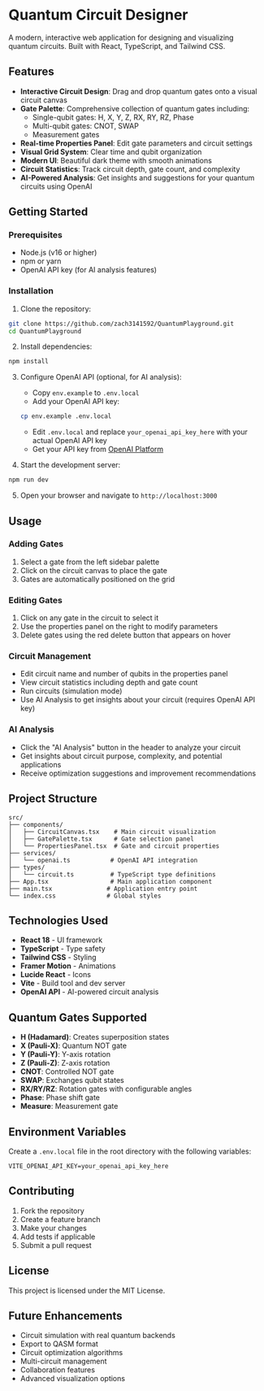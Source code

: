 # Quantum Circuit Designer

A modern, interactive web application for designing and visualizing quantum circuits. Built with React, TypeScript, and Tailwind CSS.

## Features

- **Interactive Circuit Design**: Drag and drop quantum gates onto a visual circuit canvas
- **Gate Palette**: Comprehensive collection of quantum gates including:
  - Single-qubit gates: H, X, Y, Z, RX, RY, RZ, Phase
  - Multi-qubit gates: CNOT, SWAP
  - Measurement gates
- **Real-time Properties Panel**: Edit gate parameters and circuit settings
- **Visual Grid System**: Clear time and qubit organization
- **Modern UI**: Beautiful dark theme with smooth animations
- **Circuit Statistics**: Track circuit depth, gate count, and complexity
- **AI-Powered Analysis**: Get insights and suggestions for your quantum circuits using OpenAI

## Getting Started

### Prerequisites

- Node.js (v16 or higher)
- npm or yarn
- OpenAI API key (for AI analysis features)

### Installation

1. Clone the repository:

```bash
git clone https://github.com/zach3141592/QuantumPlayground.git
cd QuantumPlayground
```

2. Install dependencies:

```bash
npm install
```

3. Configure OpenAI API (optional, for AI analysis):

   - Copy `env.example` to `.env.local`
   - Add your OpenAI API key:

   ```bash
   cp env.example .env.local
   ```

   - Edit `.env.local` and replace `your_openai_api_key_here` with your actual OpenAI API key
   - Get your API key from [OpenAI Platform](https://platform.openai.com/api-keys)

4. Start the development server:

```bash
npm run dev
```

5. Open your browser and navigate to `http://localhost:3000`

## Usage

### Adding Gates

1. Select a gate from the left sidebar palette
2. Click on the circuit canvas to place the gate
3. Gates are automatically positioned on the grid

### Editing Gates

1. Click on any gate in the circuit to select it
2. Use the properties panel on the right to modify parameters
3. Delete gates using the red delete button that appears on hover

### Circuit Management

- Edit circuit name and number of qubits in the properties panel
- View circuit statistics including depth and gate count
- Run circuits (simulation mode)
- Use AI Analysis to get insights about your circuit (requires OpenAI API key)

### AI Analysis

- Click the "AI Analysis" button in the header to analyze your circuit
- Get insights about circuit purpose, complexity, and potential applications
- Receive optimization suggestions and improvement recommendations

## Project Structure

```
src/
├── components/
│   ├── CircuitCanvas.tsx    # Main circuit visualization
│   ├── GatePalette.tsx      # Gate selection panel
│   └── PropertiesPanel.tsx  # Gate and circuit properties
├── services/
│   └── openai.ts           # OpenAI API integration
├── types/
│   └── circuit.ts          # TypeScript type definitions
├── App.tsx                 # Main application component
├── main.tsx               # Application entry point
└── index.css              # Global styles
```

## Technologies Used

- **React 18** - UI framework
- **TypeScript** - Type safety
- **Tailwind CSS** - Styling
- **Framer Motion** - Animations
- **Lucide React** - Icons
- **Vite** - Build tool and dev server
- **OpenAI API** - AI-powered circuit analysis

## Quantum Gates Supported

- **H (Hadamard)**: Creates superposition states
- **X (Pauli-X)**: Quantum NOT gate
- **Y (Pauli-Y)**: Y-axis rotation
- **Z (Pauli-Z)**: Z-axis rotation
- **CNOT**: Controlled NOT gate
- **SWAP**: Exchanges qubit states
- **RX/RY/RZ**: Rotation gates with configurable angles
- **Phase**: Phase shift gate
- **Measure**: Measurement gate

## Environment Variables

Create a `.env.local` file in the root directory with the following variables:

```env
VITE_OPENAI_API_KEY=your_openai_api_key_here
```

## Contributing

1. Fork the repository
2. Create a feature branch
3. Make your changes
4. Add tests if applicable
5. Submit a pull request

## License

This project is licensed under the MIT License.

## Future Enhancements

- Circuit simulation with real quantum backends
- Export to QASM format
- Circuit optimization algorithms
- Multi-circuit management
- Collaboration features
- Advanced visualization options
